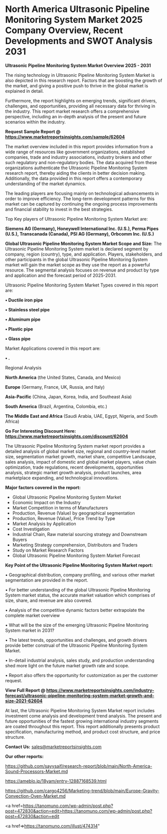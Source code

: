    # North America Ultrasonic Pipeline Monitoring System Market 2025 Company Overview, Recent Developments and SWOT Analysis 2031

<Strong> Ultrasonic Pipeline Monitoring System Market Overview 2025 - 2031</strong>

The rising technology in Ultrasonic Pipeline Monitoring System Market is also depicted in this research report. Factors that are boosting the growth of the market, and giving a positive push to thrive in the global market is explained in detail.

Furthermore, the report highlights on emerging trends, significant drivers, challenges, and opportunities, providing all necessary data for thriving in the industry. This report market research offers a comprehensive perspective, including an in-depth analysis of the present and future scenarios within the industry.

<strong>Request Sample Report @ <a href=https://www.marketreportsinsights.com/sample/62604>https://www.marketreportsinsights.com/sample/62604</a></strong>

The market overview included in this report provides information from a wide range of resources like government organizations, established companies, trade and industry associations, industry brokers and other such regulatory and non-regulatory bodies. The data acquired from these organizations authenticate the Ultrasonic Pipeline Monitoring System research report, thereby aiding the clients in better decision making. Additionally, the data provided in this report offers a contemporary understanding of the market dynamics.

The leading players are focusing mainly on technological advancements in order to improve efficiency. The long-term development patterns for this market can be captured by continuing the ongoing process improvements and financial stability to invest in the best strategies.

Top Key players of Ultrasonic Pipeline Monitoring System Market are:

<strong>Siemens AG (Germany), Honeywell International Inc. (U.S.), Perma Pipes (U.S.), Transcanada (Canada), PSI AG (Germany), Orbcomm Inc. (U.S.)</strong>

<strong><b>Global Ultrasonic Pipeline Monitoring System Market Scope and Size:</b></strong>
The Ultrasonic Pipeline Monitoring System market is declared segment by company, region (country), type, and application. Players, stakeholders, and other participants in the global Ultrasonic Pipeline Monitoring System market will gain the market scope as they use the report as a powerful resource. The segmental analysis focuses on revenue and product by type and application and the forecast period of 2025-2031.

Ultrasonic Pipeline Monitoring System Market Types covered in this report are:

<strong>• Ductile iron pipe

• Stainless steel pipe

• Aluminum pipe

• Plastic pipe

• Glass pipe</strong>

Market Applications covered in this report are:

<strong>• .</strong> 

Regional Analysis

<strong>North America</strong> (the United States, Canada, and Mexico)

<strong>Europe</strong> (Germany, France, UK, Russia, and Italy)

<strong>Asia-Pacific</strong> (China, Japan, Korea, India, and Southeast Asia)

<strong>South America</strong> (Brazil, Argentina, Colombia, etc.)

<strong>The Middle East and Africa</strong> (Saudi Arabia, UAE, Egypt, Nigeria, and South Africa)

<strong>Go For Interesting Discount Here: <a href=https://www.marketreportsinsights.com/discount/62604>https://www.marketreportsinsights.com/discount/62604</a></strong>

The Ultrasonic Pipeline Monitoring System market report provides a detailed analysis of global market size, regional and country-level market size, segmentation market growth, market share, competitive Landscape, sales analysis, impact of domestic and global market players, value chain optimization, trade regulations, recent developments, opportunities analysis, strategic market growth analysis, product launches, area marketplace expanding, and technological innovations.

<strong><b>Major factors covered in the report:</b></strong>
<ul>
  <li>Global Ultrasonic Pipeline Monitoring System Market </li>
  <li>Economic Impact on the Industry</li>
  <li>Market Competition in terms of Manufacturers</li>
  <li>Production, Revenue (Value) by geographical segmentation</li>
  <li>Production, Revenue (Value), Price Trend by Type</li>
  <li>Market Analysis by Application</li>
  <li>Cost Investigation</li>
  <li>Industrial Chain, Raw material sourcing strategy and Downstream Buyers</li>
  <li>Marketing Strategy comprehension, Distributors and Traders</li>
  <li>Study on Market Research Factors</li>
  <li>Global Ultrasonic Pipeline Monitoring System Market Forecast</li>
</ul>

<strong><b>Key Point of the Ultrasonic Pipeline Monitoring System Market report:</b></strong>

• Geographical distribution, company profiling, and various other market segmentation are provided in the report.

• For better understanding of the global Ultrasonic Pipeline Monitoring System market status, the accurate market valuation which comprises of size, share, and revenue are also covered.

• Analysis of the competitive dynamic factors better extrapolate the complete market overview

• What will be the size of the emerging Ultrasonic Pipeline Monitoring System market in 2031?

• The latest trends, opportunities and challenges, and growth drivers provide better construal of the Ultrasonic Pipeline Monitoring System Market.

• In-detail industrial analysis, sales study, and production understanding shed more light on the future market growth rate and scope.

• Report also offers the opportunity for customization as per the customer request.

<strong><b>View Full Report @ <a href=https://www.marketreportsinsights.com/industry-forecast/ultrasonic-pipeline-monitoring-system-market-growth-and-size-2021-62604>https://www.marketreportsinsights.com/industry-forecast/ultrasonic-pipeline-monitoring-system-market-growth-and-size-2021-62604</a></b></strong>


At last, the Ultrasonic Pipeline Monitoring System Market report includes investment come analysis and development trend analysis. The present and future opportunities of the fastest growing international industry segments are coated throughout this report. This report additionally presents product specification, manufacturing method, and product cost structure, and price structure.

<strong>Contact Us:</strong>
sales@marketreportsinsights.com

<strong>Our other reports:</strong>

<a href=https://github.com/sayysaif/research-report/blob/main/North-America-Sound-Processors-Market.md>https://github.com/sayysaif/research-report/blob/main/North-America-Sound-Processors-Market.md</a>

<a href=https://ameblo.jp/18yam/entry-12887168539.html>https://ameblo.jp/18yam/entry-12887168539.html</a>

<a href=https://github.com/cargo4256/Marketing-trend/blob/main/Europe-Gravity-Convection-Oven-Market.md>https://github.com/cargo4256/Marketing-trend/blob/main/Europe-Gravity-Convection-Oven-Market.md</a>

<a href=https://tanomuno.com/wp-admin/post.php?post=472830&action=edit>https://tanomuno.com/wp-admin/post.php?post=472830&action=edit</a>

<a href=>https://tanomuno.com/illust/474314</a>"
